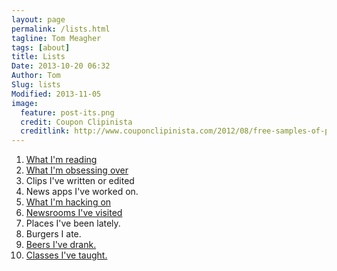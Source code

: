 ```yaml
---
layout: page
permalink: /lists.html
tagline: Tom Meagher
tags: [about]
title: Lists
Date: 2013-10-20 06:32
Author: Tom
Slug: lists
Modified: 2013-11-05
image:
  feature: post-its.png
  credit: Coupon Clipinista
  creditlink: http://www.couponclipinista.com/2012/08/free-samples-of-post-it-super-sticky-full-adhesive-notes-first-10000/
---
```


1.  [What I'm reading](http://www.goodreads.com/review/list/7478342-tom?sort=date_read)
2.  [What I'm obsessing over](https://pinboard.in/u:tommeagher)
3.  Clips I've written or edited
4.  News apps I've worked on.
5.  [What I'm hacking on](https://github.com/tommeagher?tab=activity)
6.  [Newsrooms I've visited](newsrooms.html)
7.  Places I've been lately.
8.  Burgers I ate.
9.  [Beers I've drank.](https://untappd.com/user/tommeagher)
10. [Classes I've taught.](classes.html)
